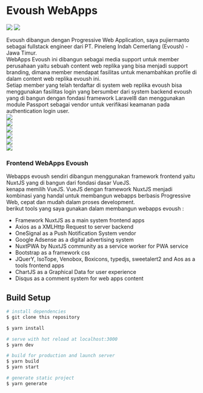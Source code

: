 # Evoush WebApps
<img src="https://raw.githubusercontent.com/evoush12/bahan_evoush/master/data_puji/saved3.jpg">  
<img src="https://raw.githubusercontent.com/evoush12/bahan_evoush/master/data_puji/saved4.jpg">


Evoush dibangun dengan Progressive Web Application, saya pujiermanto sebagai fullstack engineer dari PT. Pineleng Indah Cemerlang (Evoush) - Jawa Timur.  
WebApps Evoush ini dibangun sebagai media support untuk member perusahaan yaitu sebuah content web replika yang bisa menjadi support branding, dimana member mendapat fasilitas untuk menambahkan profile di dalam content web replika evoush ini.  
Setiap member yang telah terdaftar di system web replika evoush bisa menggunakan fasilitas login yang bersumber dari system backend evoush yang di bangun dengan fondasi framework Laravel8 dan menggunakan module Passport sebagai vendor untuk verifikasi keamanan pada authentication login user.  
<img src="https://raw.githubusercontent.com/evoush12/bahan_evoush/master/data_puji/saved1.jpg">  
<img src="https://raw.githubusercontent.com/evoush12/bahan_evoush/master/data_puji/saved2.jpg">  
<img src="https://raw.githubusercontent.com/evoush12/bahan_evoush/master/data_puji/saved5.jpg">  
<img src="https://raw.githubusercontent.com/evoush12/bahan_evoush/master/data_puji/saved6.jpg">  
<img src="https://raw.githubusercontent.com/evoush12/bahan_evoush/master/data_puji/saved7.jpg">  
<img src="https://raw.githubusercontent.com/evoush12/bahan_evoush/master/data_puji/saved8.jpg">

### Frontend WebApps Evoush  
Webapps evoush sendiri dibangun menggunakan framework frontend yaitu NuxtJS yang di bangun dari fondasi dasar VueJS.  
kenapa memilih VueJS. VueJS dengan framework NuxtJS menjadi kombinasi yang handal untuk membangun webapps berbasis Progressive Web, cepat dan mudah dalam proses development.  
berikut tools yang saya gunakan dalam membangun webapps evoush :  

- Framework NuxtJS as a main system frontend  apps 
- Axios as a XMLHttp Request to server backend
- OneSignal as a Push Notification System vendor  
- Google Adsense as a digital advertising system  
- NuxtPWA by NuxtJS community as a service worker for PWA service
- Bootstrap as a framework css  
- JQuerY, IsoTope, Venobox, Boxicons, typedjs, sweetalert2 and Aos as a tools frontend apps
- ChartJS as a Graphical Data for user experience
- Disqus as a comment system for web apps content




## Build Setup

```bash
# install dependencies
$ git clone this repository  

$ yarn install

# serve with hot reload at localhost:3000
$ yarn dev

# build for production and launch server
$ yarn build
$ yarn start

# generate static project
$ yarn generate
```

